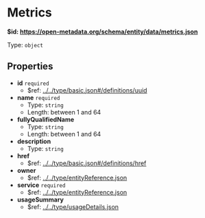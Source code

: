 # Metrics

<b id="httpsopen-metadata.orgschemaentitydatametrics.json">&#36;id: https://open-metadata.org/schema/entity/data/metrics.json</b>

Type: `object`

## Properties
 - <b id="#https://open-metadata.org/schema/entity/data/metrics.json/properties/id">id</b> `required`
	 - &#36;ref: [../../type/basic.json#/definitions/uuid](#....typebasic.jsondefinitionsuuid)
 - <b id="#https://open-metadata.org/schema/entity/data/metrics.json/properties/name">name</b> `required`
	 - Type: `string`
	 - Length: between 1 and 64
 - <b id="#https://open-metadata.org/schema/entity/data/metrics.json/properties/fullyQualifiedName">fullyQualifiedName</b>
	 - Type: `string`
	 - Length: between 1 and 64
 - <b id="#https://open-metadata.org/schema/entity/data/metrics.json/properties/description">description</b>
	 - Type: `string`
 - <b id="#https://open-metadata.org/schema/entity/data/metrics.json/properties/href">href</b>
	 - &#36;ref: [../../type/basic.json#/definitions/href](#....typebasic.jsondefinitionshref)
 - <b id="#https://open-metadata.org/schema/entity/data/metrics.json/properties/owner">owner</b>
	 - &#36;ref: [../../type/entityReference.json](#....typeentityreference.json)
 - <b id="#https://open-metadata.org/schema/entity/data/metrics.json/properties/service">service</b> `required`
	 - &#36;ref: [../../type/entityReference.json](#....typeentityreference.json)
 - <b id="#https://open-metadata.org/schema/entity/data/metrics.json/properties/usageSummary">usageSummary</b>
	 - &#36;ref: [../../type/usageDetails.json](#....typeusagedetails.json)
